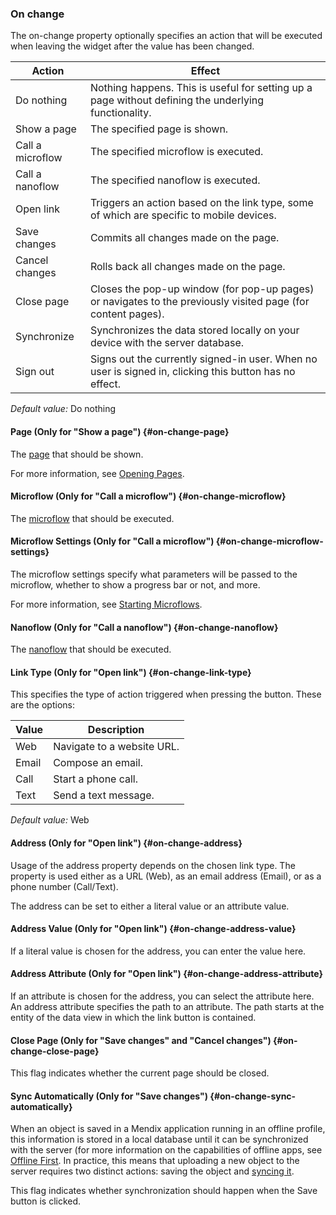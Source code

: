 ### On change

The on-change property optionally specifies an action that will be executed when leaving the widget after the value has been changed.

| Action | Effect |
| --- | --- |
| Do nothing | Nothing happens. This is useful for setting up a page without defining the underlying functionality. |
| Show a page | The specified page is shown. |
| Call a microflow | The specified microflow is executed. |
| Call a nanoflow | The specified nanoflow is executed. |
| Open link | Triggers an action based on the link type, some of which are specific to mobile devices. |
| Save changes | Commits all changes made on the page.  |
| Cancel changes | Rolls back all changes made on the page. |
| Close page | Closes the pop-up window (for pop-up pages) or navigates to the previously visited page (for content pages). |
| Synchronize | Synchronizes the data stored locally on your device with the server database. |
| Sign out | Signs out the currently signed-in user. When no user is signed in, clicking this button has no effect. |

_Default value:_ Do nothing

#### Page (Only for "Show a page") {#on-change-page}

The [page](page) that should be shown.

For more information, see [Opening Pages](opening-pages).

#### Microflow (Only for "Call a microflow") {#on-change-microflow}

The [microflow](microflow) that should be executed.

#### Microflow Settings (Only for "Call a microflow") {#on-change-microflow-settings}

The microflow settings specify what parameters will be passed to the microflow, whether to show a progress bar or not, and more.

For more information, see [Starting Microflows](starting-microflows).

#### Nanoflow (Only for "Call a nanoflow") {#on-change-nanoflow}

The [nanoflow](nanoflow) that should be executed.

#### Link Type (Only for "Open link") {#on-change-link-type}

This specifies the type of action triggered when pressing the button. These are the options:

| Value | Description |
| --- | --- |
| Web | Navigate to a website URL. |
| Email | Compose an email. |
| Call | Start a phone call. |
| Text | Send a text message. |

_Default value:_ Web

#### Address (Only for "Open link") {#on-change-address}

Usage of the address property depends on the chosen link type. The property is used either as a URL (Web), as an email address (Email), or as a phone number (Call/Text).

The address can be set to either a literal value or an attribute value.

#### Address Value (Only for "Open link") {#on-change-address-value}

If a literal value is chosen for the address, you can enter the value here.

#### Address Attribute (Only for "Open link") {#on-change-address-attribute}

If an attribute is chosen for the address, you can select the attribute here. An address attribute specifies the path to an attribute. The path starts at the entity of the data view in which the link button is contained.

#### Close Page (Only for "Save changes" and "Cancel changes") {#on-change-close-page}

This flag indicates whether the current page should be closed.

#### Sync Automatically (Only for "Save changes") {#on-change-sync-automatically}

When an object is saved in a Mendix application running in an offline profile, this information is stored in a local database until it can be synchronized with the server (for more information on the capabilities of offline apps, see [Offline First](offline-first). In practice, this means that uploading a new object to the server requires two distinct actions: saving the object and [syncing it](offline-first#synchronization).

This flag indicates whether synchronization should happen when the Save button is clicked.